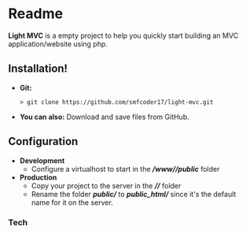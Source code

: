# Readme

**Light MVC** is a empty project to help you quickly start building an MVC application/website using php.

## Installation!
  - **Git:**
    ```
    > git clone https://github.com/smfcoder17/light-mvc.git
    ```
  - **You can also:**
    Download and save files from GitHub.

## Configuration
  - **Development**
    - Configure a virtualhost to start in the **_<path>/www/<project-name>/public_** folder
  - **Production**
    - Copy your project to the server in the **_<path>/<project-name>/_** folder
    - Rename the folder **_public/_** to **_public_html/_** since it's the default name for it on the server.

### Tech

